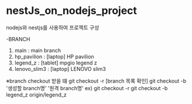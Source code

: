 # nestJs_on_nodejs_project

nodejs와 nestjs를 사용하여 프로젝트 구성

-BRANCH

1. main : main branch
2. hp_pavilion : [laptop] HP pavilion
3. legend_z : [tablet] mpgio legend z
4. lenovo_slim3 : [laptop] LENOVO slim3

※branch checkout 받을 떄
git checkout -r [branch 목록 확인]
git checkout -b '생성할 branch명' '원격 branch명'
ex)
git checkout -r
git checkout -b legend_z origin/legend_z
